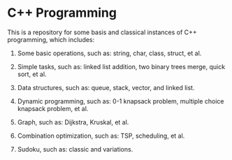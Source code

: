 # C++ Programming

This is a repository for some basis and classical instances of C++ programming, which includes:

1. Some basic operations, such as: string, char, class, struct, et al.

2. Simple tasks, such as: linked list addition, two binary trees merge, quick sort, et al.

3. Data structures, such as: queue, stack, vector, and linked list.

4. Dynamic programming, such as: 0-1 knapsack problem, multiple choice knapsack problem, et al.

5. Graph, such as: Dijkstra, Kruskal, et al.

6. Combination optimization, such as: TSP, scheduling, et al.

7. Sudoku, such as: classic and variations.


